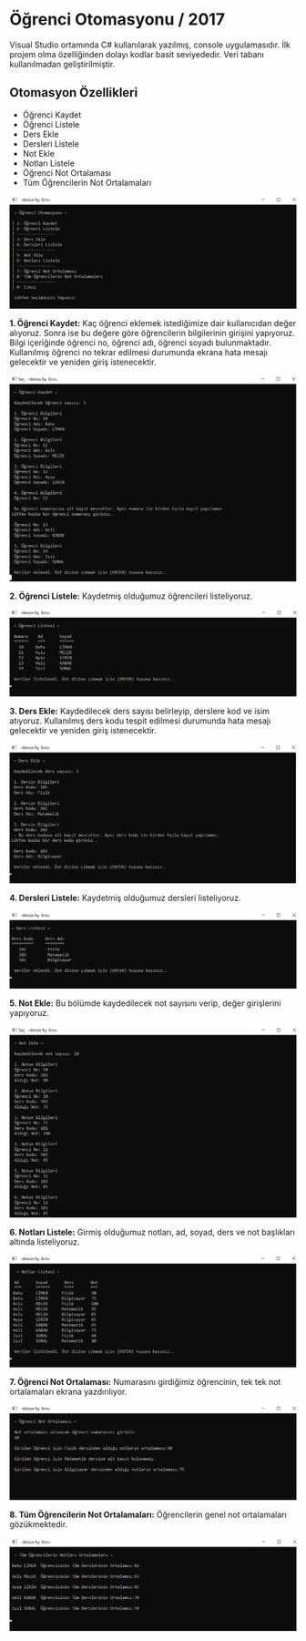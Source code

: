 # Öğrenci Otomasyonu / 2017

Visual Studio ortamında C# kullanılarak yazılmış, console uygulamasıdır.
İlk projem olma özelliğinden dolayı kodlar basit seviyededir. Veri tabanı kullanılmadan geliştirilmiştir.

## Otomasyon Özellikleri

- Öğrenci Kaydet
- Öğrenci Listele
- Ders Ekle
- Dersleri Listele
- Not Ekle
- Notları Listele
- Öğrenci Not Ortalaması
- Tüm Öğrencilerin Not Ortalamaları

![ogrenciOtomasyonu](https://github.com/batucimenn/ogrenciOtomasyonu/blob/main/programCiktilari/1.ogrenciOtomasyonu.png)

**1. Öğrenci Kaydet:** Kaç öğrenci eklemek istediğimize dair kullanıcıdan değer alıyoruz. Sonra ise bu değere göre öğrencilerin bilgilerinin girişini yapıyoruz. Bilgi içeriğinde öğrenci no, öğrenci adı, öğrenci soyadı bulunmaktadır. Kullanılmış öğrenci no tekrar edilmesi durumunda ekrana hata mesajı gelecektir ve yeniden giriş istenecektir.

![ogrenciOtomasyonu](https://github.com/batucimenn/ogrenciOtomasyonu/blob/main/programCiktilari/2.ogrenciKaydet.png)

**2. Öğrenci Listele:** Kaydetmiş olduğumuz öğrencileri listeliyoruz.

![ogrenciOtomasyonu](https://github.com/batucimenn/ogrenciOtomasyonu/blob/main/programCiktilari/3.ogrenciListesi.png)

**3. Ders Ekle:** Kaydedilecek ders sayısı belirleyip, derslere kod ve isim atıyoruz. Kullanılmış ders kodu tespit edilmesi durumunda hata mesajı gelecektir ve yeniden giriş istenecektir.

![ogrenciOtomasyonu](https://github.com/batucimenn/ogrenciOtomasyonu/blob/main/programCiktilari/4.dersEkle.png)

**4. Dersleri Listele:** Kaydetmiş olduğumuz dersleri listeliyoruz.

![ogrenciOtomasyonu](https://github.com/batucimenn/ogrenciOtomasyonu/blob/main/programCiktilari/5.dersListesi.png)

**5. Not Ekle:** Bu bölümde kaydedilecek not sayısını verip, değer girişlerini yapıyoruz.

![ogrenciOtomasyonu](https://github.com/batucimenn/ogrenciOtomasyonu/blob/main/programCiktilari/6.notEkle.png)

**6. Notları Listele:** Girmiş olduğumuz notları, ad, soyad, ders ve not başlıkları altında listeliyoruz.

![ogrenciOtomasyonu](https://github.com/batucimenn/ogrenciOtomasyonu/blob/main/programCiktilari/7.notlarListesi.png)

**7. Öğrenci Not Ortalaması:** Numarasını girdiğimiz öğrencinin, tek tek not ortalamaları ekrana yazdırılıyor.

![ogrenciOtomasyonu](https://github.com/batucimenn/ogrenciOtomasyonu/blob/main/programCiktilari/8.ogrenciNotOrtalamasi.png)

**8. Tüm Öğrencilerin Not Ortalamaları:** Öğrencilerin genel not ortalamaları gözükmektedir.

![ogrenciOtomasyonu](https://github.com/batucimenn/ogrenciOtomasyonu/blob/main/programCiktilari/9.tumOgrencilerinNotOrtalamaları.png)
